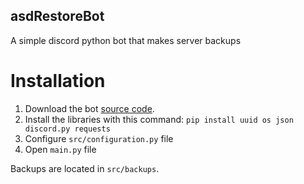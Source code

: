 ## asdRestoreBot
A simple discord python bot that makes server backups


# Installation
 1. Download the bot [source code](https://github.com/ausansdev/asdRestoreBot/archive/refs/heads/main.zip).
 2. Install the libraries with this command: `pip install uuid os json discord.py requests`
 3. Configure `src/configuration.py` file
 4. Open `main.py` file


Backups are located in `src/backups`.
